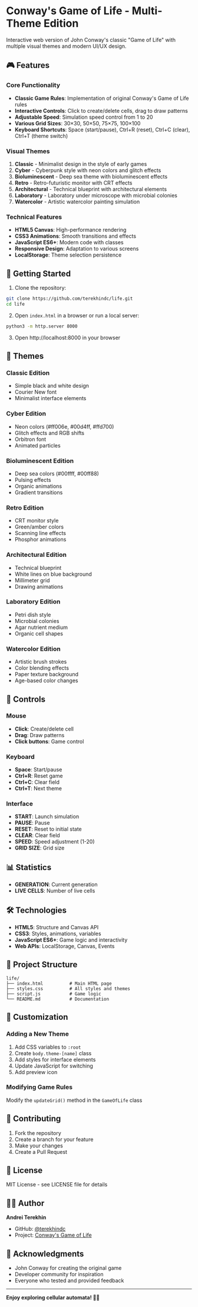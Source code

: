 # Conway's Game of Life - Multi-Theme Edition

Interactive web version of John Conway's classic "Game of Life" with multiple visual themes and modern UI/UX design.

## 🎮 Features

### Core Functionality
- **Classic Game Rules**: Implementation of original Conway's Game of Life rules
- **Interactive Controls**: Click to create/delete cells, drag to draw patterns
- **Adjustable Speed**: Simulation speed control from 1 to 20
- **Various Grid Sizes**: 30×30, 50×50, 75×75, 100×100
- **Keyboard Shortcuts**: Space (start/pause), Ctrl+R (reset), Ctrl+C (clear), Ctrl+T (theme switch)

### Visual Themes
1. **Classic** - Minimalist design in the style of early games
2. **Cyber** - Cyberpunk style with neon colors and glitch effects
3. **Bioluminescent** - Deep sea theme with bioluminescent effects
4. **Retro** - Retro-futuristic monitor with CRT effects
5. **Architectural** - Technical blueprint with architectural elements
6. **Laboratory** - Laboratory under microscope with microbial colonies
7. **Watercolor** - Artistic watercolor painting simulation

### Technical Features
- **HTML5 Canvas**: High-performance rendering
- **CSS3 Animations**: Smooth transitions and effects
- **JavaScript ES6+**: Modern code with classes
- **Responsive Design**: Adaptation to various screens
- **LocalStorage**: Theme selection persistence

## 🚀 Getting Started

1. Clone the repository:
```bash
git clone https://github.com/terekhindc/life.git
cd life
```

2. Open `index.html` in a browser or run a local server:
```bash
python3 -m http.server 8000
```

3. Open http://localhost:8000 in your browser

## 🎨 Themes

### Classic Edition
- Simple black and white design
- Courier New font
- Minimalist interface elements

### Cyber Edition
- Neon colors (#ff006e, #00d4ff, #ffd700)
- Glitch effects and RGB shifts
- Orbitron font
- Animated particles

### Bioluminescent Edition
- Deep sea colors (#00ffff, #00ff88)
- Pulsing effects
- Organic animations
- Gradient transitions

### Retro Edition
- CRT monitor style
- Green/amber colors
- Scanning line effects
- Phosphor animations

### Architectural Edition
- Technical blueprint
- White lines on blue background
- Millimeter grid
- Drawing animations

### Laboratory Edition
- Petri dish style
- Microbial colonies
- Agar nutrient medium
- Organic cell shapes

### Watercolor Edition
- Artistic brush strokes
- Color blending effects
- Paper texture background
- Age-based color changes

## 🎯 Controls

### Mouse
- **Click**: Create/delete cell
- **Drag**: Draw patterns
- **Click buttons**: Game control

### Keyboard
- **Space**: Start/pause
- **Ctrl+R**: Reset game
- **Ctrl+C**: Clear field
- **Ctrl+T**: Next theme

### Interface
- **START**: Launch simulation
- **PAUSE**: Pause
- **RESET**: Reset to initial state
- **CLEAR**: Clear field
- **SPEED**: Speed adjustment (1-20)
- **GRID SIZE**: Grid size

## 📊 Statistics
- **GENERATION**: Current generation
- **LIVE CELLS**: Number of live cells

## 🛠 Technologies

- **HTML5**: Structure and Canvas API
- **CSS3**: Styles, animations, variables
- **JavaScript ES6+**: Game logic and interactivity
- **Web APIs**: LocalStorage, Canvas, Events

## 📁 Project Structure

```
life/
├── index.html          # Main HTML page
├── styles.css          # All styles and themes
├── script.js           # Game logic
└── README.md           # Documentation
```

## 🎨 Customization

### Adding a New Theme
1. Add CSS variables to `:root`
2. Create `body.theme-[name]` class
3. Add styles for interface elements
4. Update JavaScript for switching
5. Add preview icon

### Modifying Game Rules
Modify the `updateGrid()` method in the `GameOfLife` class

## 🤝 Contributing

1. Fork the repository
2. Create a branch for your feature
3. Make your changes
4. Create a Pull Request

## 📄 License

MIT License - see LICENSE file for details

## 👨‍💻 Author

**Andrei Terekhin**
- GitHub: [@terekhindc](https://github.com/terekhindc)
- Project: [Conway's Game of Life](https://github.com/terekhindc/life)

## 🙏 Acknowledgments

- John Conway for creating the original game
- Developer community for inspiration
- Everyone who tested and provided feedback

---

**Enjoy exploring cellular automata! 🧬✨**
